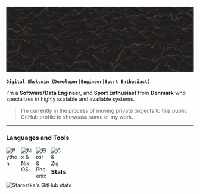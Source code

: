 ![Header](./swirly_noise.jpg)

**`Digital Shokunin (Developer|Engineer|Sport Enthusiast)`**

I'm a **Software/Data Engineer**, and **Sport Enthusiast** from **Denmark** who specializes in highly scalable and available systems.

> I'm currently in the process of moving private projects to this public GitHub profile to showcase some of my work.

---

### Languages and Tools

<img align="left" alt="Python" width="30px" style="padding-right:10px;" src="https://cdn.jsdelivr.net/gh/devicons/devicon/icons/python/python-original.svg"/>
<img align="left" alt="Nix & NixOS" width="30px" style="padding-right:10px;" src="https://cdn.jsdelivr.net/gh/devicons/devicon@latest/icons/nixos/nixos-original.svg"/>
<img align="left" alt="Elixir & Phoenix" width="30px" style="padding-right:10px;" src="https://cdn.jsdelivr.net/gh/devicons/devicon@latest/icons/phoenix/phoenix-original.svg"/>
<img align="left" alt="C & Zig" width="30px" style="padding-right:10px;" src="https://cdn.jsdelivr.net/gh/devicons/devicon@latest/icons/zig/zig-original.svg"/>
<br />


#

### Stats

![Starostka's GitHub stats](https://github-readme-stats.vercel.app/api?username=starostka&show_icons=true&theme=gruvbox)

<!-- ![GitHub Streak](https://streak-stats.demolab.com?user=starostka&theme=gruvbox&border_radius=4.5) -->
